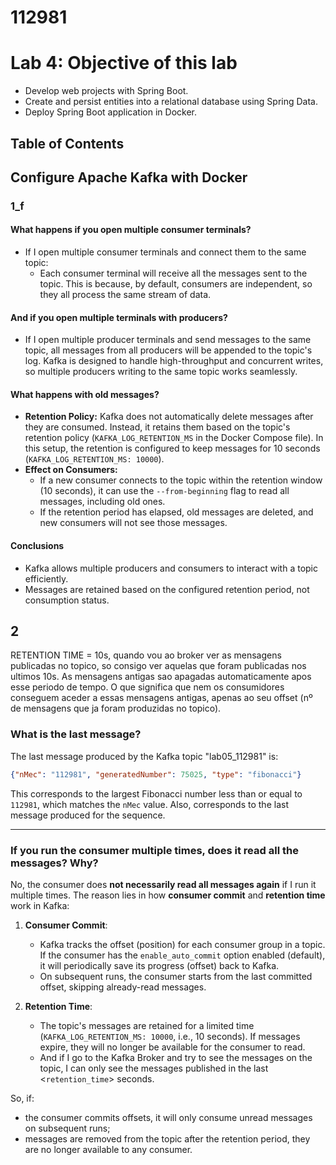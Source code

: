 # 112981

# Lab 4: Objective of this lab

- Develop web projects with Spring Boot.
- Create and persist entities into a relational database using Spring Data.
- Deploy Spring Boot application in Docker.

## Table of Contents



## Configure Apache Kafka with Docker
### 1_f

#### What happens if you open multiple consumer terminals?
- If I open multiple consumer terminals and connect them to the same topic:
  - Each consumer terminal will receive all the messages sent to the topic. This is because, by default, consumers are independent, so they all process the same stream of data.

#### And if you open multiple terminals with producers? 
- If I open multiple producer terminals and send messages to the same topic, all messages from all producers will be appended to the topic's log. Kafka is designed to handle high-throughput and concurrent writes, so multiple producers writing to the same topic works seamlessly.

#### What happens with old messages? 
- **Retention Policy:** Kafka does not automatically delete messages after they are consumed. Instead, it retains them based on the topic's retention policy (`KAFKA_LOG_RETENTION_MS` in the Docker Compose file). In this setup, the retention is configured to keep messages for 10 seconds (`KAFKA_LOG_RETENTION_MS: 10000`).
- **Effect on Consumers:**
  - If a new consumer connects to the topic within the retention window (10 seconds), it can use the `--from-beginning` flag to read all messages, including old ones.
  - If the retention period has elapsed, old messages are deleted, and new consumers will not see those messages.

#### Conclusions
- Kafka allows multiple producers and consumers to interact with a topic efficiently.
- Messages are retained based on the configured retention period, not consumption status.


## 2
RETENTION TIME = 10s, quando vou ao broker ver as mensagens publicadas no topico, so consigo ver aquelas que foram publicadas nos ultimos 10s. As mensagens antigas sao apagadas automaticamente apos esse periodo de tempo. O que significa que nem os consumidores conseguem aceder a essas mensagens antigas, apenas ao seu offset (nº de mensagens que ja foram produzidas no topico).

### **What is the last message?**

The last message produced by the Kafka topic "lab05_112981" is:

```json
{"nMec": "112981", "generatedNumber": 75025, "type": "fibonacci"}
```

This corresponds to the largest Fibonacci number less than or equal to `112981`, which matches the `nMec` value.
Also, corresponds to the last message produced for the sequence.

---

### **If you run the consumer multiple times, does it read all the messages? Why?**

No, the consumer does **not necessarily read all messages again** if I run it multiple times. 
The reason lies in how **consumer commit** and **retention time** work in Kafka:

1. **Consumer Commit**:
   - Kafka tracks the offset (position) for each consumer group in a topic. If the consumer has the `enable_auto_commit` option enabled (default), it will periodically save its progress (offset) back to Kafka.
   - On subsequent runs, the consumer starts from the last committed offset, skipping already-read messages.

2. **Retention Time**:
   - The topic's messages are retained for a limited time (`KAFKA_LOG_RETENTION_MS: 10000`, i.e., 10 seconds). If messages expire, they will no longer be available for the consumer to read. 
   - And if I go to the Kafka Broker and try to see the messages on the topic, I can only see the messages published in the last <`retention_time`> seconds.

So, if:
- the consumer commits offsets, it will only consume unread messages on subsequent runs;
- messages are removed from the topic after the retention period, they are no longer available to any consumer.